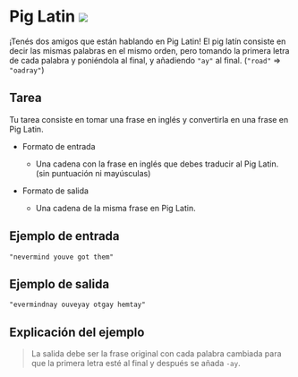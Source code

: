 # Pig Latin ![](https://img.shields.io/badge/Dificultad-Fácil-green)

¡Tenés dos amigos que están hablando en Pig Latin! El pig latín consiste en decir las mismas palabras en el mismo orden, pero tomando la primera letra de cada palabra y poniéndola al final, y añadiendo `"ay"` al final. (`"road"` => `"oadray"`)

## Tarea
Tu tarea consiste en tomar una frase en inglés y convertirla en una frase en Pig Latin. 

* Formato de entrada 
  * Una cadena con la frase en inglés que debes traducir al Pig Latin. (sin puntuación ni mayúsculas)

* Formato de salida 
  * Una cadena de la misma frase en Pig Latin.

## Ejemplo de entrada 
```
"nevermind youve got them"
```

## Ejemplo de salida 
```
"evermindnay ouveyay otgay hemtay"
```

## Explicación del ejemplo

> La salida debe ser la frase original con cada palabra cambiada para que la primera letra esté al final y después se añada `-ay`.
